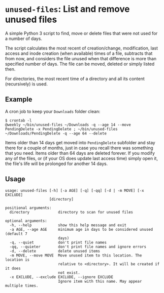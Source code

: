 # `unused-files`: List and remove unused files

A simple Python 3 script to find, move or delete files that were not used for a number of days.

The script calculates the most recent of creation/change, modification, last access and inode creation (when available) times of a file, subtracts that from now, and considers the file unused when that difference is more than specified number of days. The file can be moved, deleted or simply listed then.

For directories, the most recent time of a directory and all its content (recursively) is used.

## Example

A cron job to keep your `Downloads` folder clean:

    $ crontab -l
    @weekly ~/bin/unused-files ~/Downloads -q --age 14 --move PendingDelete -x PendingDelete ; ~/bin/unused-files ~/Downloads/PendingDelete -q --age 64 --delete

Items older than 14 days get moved into `PendingDelete` subfolder and stay there for a couple of months, just in case you recall there was something that you need. Items older than 64 days are deleted forever. If you modify any of the files, or (if your OS does update last access time) simply open it, the file's life will be prolonged for another 14 days.

## Usage

    usage: unused-files [-h] [-a AGE] [-q] [-qq] [-d | -m MOVE] [-x EXCLUDE]
                        [directory]

    positional arguments:
      directory             directory to scan for unused files

    optional arguments:
      -h, --help            show this help message and exit
      -a AGE, --age AGE     minimum age in days to be considered unused (default 7
                            days)
      -q, --quiet           don't print file names
      -qq, --quieter        don't print file names and ignore errors
      -d, --delete          delete unused items
      -m MOVE, --move MOVE  Move unused item to this location. The location is
                            relative to <directory>. It will be created if it does
                            not exist.
      -x EXCLUDE, --exclude EXCLUDE, --ignore EXCLUDE
                            Ignore item with this name. May appear multiple times.

